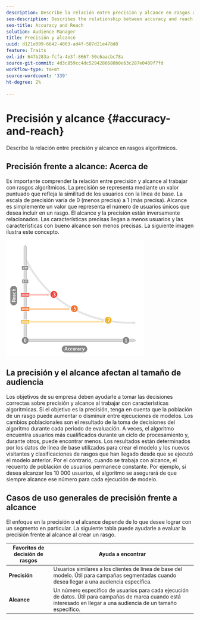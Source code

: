 ```yaml
---
description: Describe la relación entre precisión y alcance en rasgos algorítmicos.
seo-description: Describes the relationship between accuracy and reach in algorithmic traits.
seo-title: Accuracy and Reach
solution: Audience Manager
title: Precisión y alcance
uuid: d121e099-6642-4003-ad4f-507d21e478d8
feature: Traits
exl-id: 647b283a-fcfa-4e3f-8667-50c6aacbc78a
source-git-commit: 4d3c859cc4dc5294286680b0e63c287e0409f7fd
workflow-type: tm+mt
source-wordcount: '339'
ht-degree: 2%

---
```


# Precisión y alcance {#accuracy-and-reach}

Describe la relación entre precisión y alcance en rasgos algorítmicos.

<!-- c_accuracy_reach.xml -->

## Precisión frente a alcance: Acerca de

Es importante comprender la relación entre precisión y alcance al trabajar con rasgos algorítmicos. La precisión se representa mediante un valor puntuado que refleja la similitud de los usuarios con la línea de base. La escala de precisión varía de 0 (menos precisa) a 1 (más precisa). Alcance es simplemente un valor que representa el número de usuarios únicos que desea incluir en un rasgo. El alcance y la precisión están inversamente relacionados. Las características precisas llegan a menos usuarios y las características con bueno alcance son menos precisas. La siguiente imagen ilustra este concepto.

![](assets/Reach_v_Accuracy.png)

## La precisión y el alcance afectan al tamaño de audiencia

Los objetivos de su empresa deben ayudarle a tomar las decisiones correctas sobre precisión y alcance al trabajar con características algorítmicas. Si el objetivo es la precisión, tenga en cuenta que la población de un rasgo puede aumentar o disminuir entre ejecuciones de modelos. Los cambios poblacionales son el resultado de la toma de decisiones del algoritmo durante cada periodo de evaluación. A veces, el algoritmo encuentra usuarios más cualificados durante un ciclo de procesamiento y, durante otros, puede encontrar menos. Los resultados están determinados por los datos de línea de base utilizados para crear el modelo y los nuevos visitantes y clasificaciones de rasgos que han llegado desde que se ejecutó el modelo anterior. Por el contrario, cuando se trabaja con alcance, el recuento de población de usuarios permanece constante. Por ejemplo, si desea alcanzar los 10 000 usuarios, el algoritmo se asegurará de que siempre alcance ese número para cada ejecución de modelo.

## Casos de uso generales de precisión frente a alcance

El enfoque en la precisión o el alcance depende de lo que desee lograr con un segmento en particular. La siguiente tabla puede ayudarle a evaluar la precisión frente al alcance al crear un rasgo.

| Favoritos de decisión de rasgos | Ayuda a encontrar |
|---|---|
| **Precisión** | Usuarios similares a los clientes de línea de base del modelo. Útil para campañas segmentadas cuando desea llegar a una audiencia específica. |
| **Alcance** | Un número específico de usuarios para cada ejecución de datos. Útil para campañas de marca cuando está interesado en llegar a una audiencia de un tamaño específico. |
